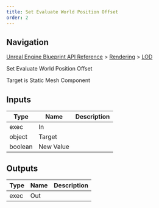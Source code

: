 ```yaml
---
title: Set Evaluate World Position Offset
order: 2
---
```

## Navigation

[Unreal Engine Blueprint API Reference](https://dev.epicgames.com/documentation/en-us/unreal-engine/BlueprintAPI) > [Rendering](https://dev.epicgames.com/documentation/en-us/unreal-engine/BlueprintAPI/Rendering) > [LOD](https://dev.epicgames.com/documentation/en-us/unreal-engine/BlueprintAPI/Rendering/LOD)

Set Evaluate World Position Offset

Target is Static Mesh Component

## Inputs

| Type | Name | Description |
| --- | --- | --- |
| exec | In |  |
| object | Target |  |
| boolean | New Value |  |

## Outputs

| Type | Name | Description |
| --- | --- | --- |
| exec | Out |  |
